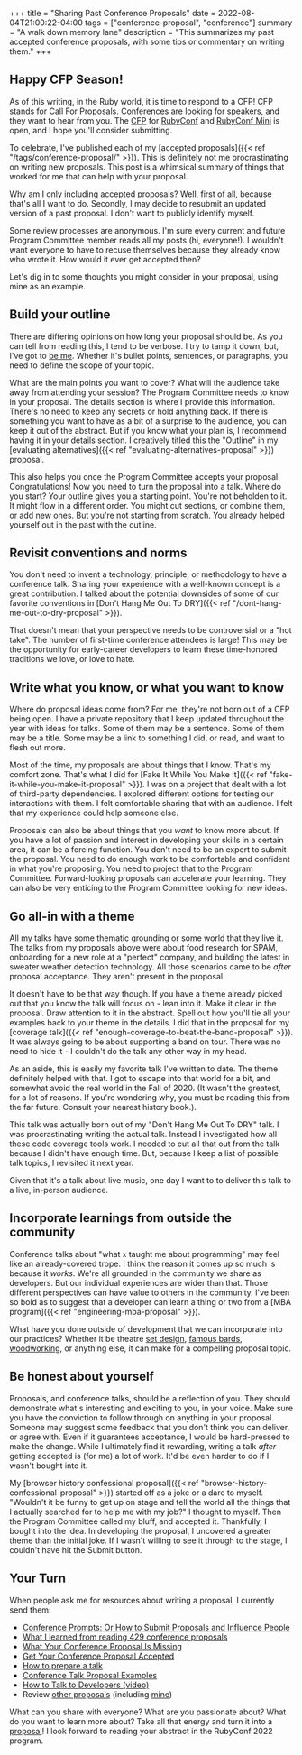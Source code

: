 +++
title = "Sharing Past Conference Proposals"
date = 2022-08-04T21:00:22-04:00
tags = ["conference-proposal", "conference"]
summary = "A walk down memory lane"
description = "This summarizes my past accepted conference proposals, with some tips or commentary on writing them."
+++

## Happy CFP Season!

As of this writing, in the Ruby world, it is time to respond to a CFP! CFP stands for Call For Proposals. Conferences are looking for speakers, and they want to hear from you. The [CFP](https://cfp.rubycentral.org/events/rubyconf-2022) for [RubyConf](https://rubyconf.com/) and [RubyConf Mini](https://www.rubyconfmini.com/) is open, and I hope you'll consider submitting.

To celebrate, I've published each of my [accepted proposals]({{< ref "/tags/conference-proposal/" >}}). This is definitely not me procrastinating on writing new proposals. This post is a whimsical summary of things that worked for me that can help with your proposal.

Why am I only including accepted proposals? Well, first of all, because that's all I want to do. Secondly, I may decide to resubmit an updated version of a past proposal. I don't want to publicly identify myself.

Some review processes are anonymous. I'm sure every current and future Program Committee member reads all my posts (hi, everyone!). I wouldn't want everyone to have to recuse themselves because they already know who wrote it. How would it ever get accepted then?

Let's dig in to some thoughts you might consider in your proposal, using mine as an example.

## Build your outline

There are differing opinions on how long your proposal should be. As you can tell from reading this, I tend to be verbose. I try to tamp it down, but, I've got to [be me](#be-honest-about-yourself). Whether it's bullet points, sentences, or paragraphs, you need to define the scope of your topic.

What are the main points you want to cover? What will the audience take away from attending your session? The Program Committee needs to know in your proposal. The details section is where I provide this information. There's no need to keep any secrets or hold anything back. If there is something you want to have as a bit of a surprise to the audience, you can keep it out of the abstract. But if you know what your plan is, I recommend having it in your details section. I creatively titled this the "Outline" in my [evaluating alternatives]({{< ref "evaluating-alternatives-proposal" >}}) proposal.

This also helps you once the Program Committee accepts your proposal. Congratulations! Now you need to turn the proposal into a talk. Where do you start? Your outline gives you a starting point. You're not beholden to it. It might flow in a different order. You might cut sections, or combine them, or add new ones. But you're not starting from scratch. You already helped yourself out in the past with the outline.

## Revisit conventions and norms

You don't need to invent a technology, principle, or methodology to have a conference talk. Sharing your experience with a well-known concept is a great contribution. I talked about the potential downsides of some of our favorite conventions in [Don't Hang Me Out To DRY]({{< ref "/dont-hang-me-out-to-dry-proposal" >}}).

That doesn't mean that your perspective needs to be controversial or a "hot take". The number of first-time conference attendees is large! This may be the opportunity for early-career developers to learn these time-honored traditions we love, or love to hate.

## Write what you know, or what you want to know

Where do proposal ideas come from? For me, they're not born out of a CFP being open. I have a private repository that I keep updated throughout the year with ideas for talks. Some of them may be a sentence. Some of them may be a title. Some may be a link to something I did, or read, and want to flesh out more.

Most of the time, my proposals are about things that I know. That's my comfort zone. That's what I did for [Fake It While You Make It]({{< ref  "fake-it-while-you-make-it-proposal" >}}). I was on a project that dealt with a lot of third-party dependencies. I explored different options for testing our interactions with them. I felt comfortable sharing that with an audience. I felt that my experience could help someone else.

Proposals can also be about things that you *want* to know more about. If you have a lot of passion and interest in developing your skills in a certain area, it can be a forcing function. You don't need to be an expert to submit the proposal. You need to do enough work to be comfortable and confident in what you're proposing. You need to project that to the Program Committee. Forward-looking proposals can accelerate your learning. They can also be very enticing to the Program Committee looking for new ideas.

## Go all-in with a theme

All my talks have some thematic grounding or some world that they live it. The talks from my proposals above were about food research for SPAM, onboarding for a new role at a "perfect" company, and building the latest in sweater weather detection technology. All those scenarios came to be *after* proposal acceptance. They aren't present in the proposal.

It doesn't have to be that way though. If you have a theme already picked out that you know the talk will focus on - lean into it. Make it clear in the proposal. Draw attention to it in the abstract. Spell out how you'll tie all your examples back to your theme in the details. I did that in the proposal for my [coverage talk]({{< ref "enough-coverage-to-beat-the-band-proposal" >}}). It was always going to be about supporting a band on tour. There was no need to hide it - I couldn't do the talk any other way in my head.

As an aside, this is easily my favorite talk I've written to date. The theme definitely helped with that. I got to escape into that world for a bit, and somewhat avoid the real world in the Fall of 2020. (It wasn't the greatest, for a lot of reasons. If you're wondering why, you must be reading this from the far future. Consult your nearest history book.).

This talk was actually born out of my "Don't Hang Me Out To DRY" talk. I was procrastinating writing the actual talk. Instead I investigated how all these code coverage tools work. I needed to cut all that out from the talk because I didn't have enough time. But, because I keep a list of possible talk topics, I revisited it next year.

Given that it's a talk about live music, one day I want to to deliver this talk to a live, in-person audience.

## Incorporate learnings from outside the community

Conference talks about "what `x` taught me about programming" may feel like an already-covered trope. I think the reason it comes up so much is because it *works*. We're all grounded in the community we share as developers. But our individual experiences are wider than that. Those different perspectives can have value to others in the community. I've been so bold as to suggest that a developer can learn a thing or two from a [MBA program]({{< ref "engineering-mba-proposal" >}}).

What have you done outside of development that we can incorporate into our practices? Whether it be theatre [set design](https://www.youtube.com/watch?v=JWDPRWPtOeg), [famous bards](https://www.youtube.com/watch?v=mrdmHK6ogC0), [woodworking](https://www.youtube.com/watch?v=7zW_BBiTLAY), or anything else, it can make for a compelling proposal topic.

## Be honest about yourself

Proposals, and conference talks, should be a reflection of you. They should demonstrate what's interesting and exciting to you, in your voice. Make sure you have the conviction to follow through on anything in your proposal. Someone may suggest some feedback that you don't think you can deliver, or agree with. Even if it guarantees acceptance, I would be hard-pressed to make the change. While I ultimately find it rewarding, writing a talk *after* getting accepted is (for me) a lot of work. It'd be even harder to do if I wasn't bought into it.

My [browser history confessional proposal]({{< ref
"browser-history-confessional-proposal" >}}) started off as a joke or a dare to myself. "Wouldn't it be funny to get up on stage and tell the world all the things that I actually searched for to help me with my job?" I thought to myself. Then the Program Committee called my bluff, and accepted it. Thankfully, I bought into the idea. In developing the proposal, I uncovered a greater theme than the initial joke. If I wasn't willing to see it through to the stage, I couldn't have hit the Submit button.

## Your Turn

When people ask me for resources about writing a proposal, I currently send them:

* [Conference Prompts: Or How to Submit Proposals and Influence People](https://noelrappin.com/blog/2014/01/conference-prompts-or-how-to-submit-proposals-and-influence-people/)
* [What I learned from reading 429 conference proposals](https://noelrappin.com/blog/2014/03/what-i-learned-from-reading-429-conference-proposals/)
* [What Your Conference Proposal Is Missing](http://www.sarahmei.com/blog/2014/04/07/what-your-conference-proposal-is-missing/)
* [Get Your Conference Proposal Accepted](https://schneems.com/blogs/2016-04-07-conference-proposal)
* [How to prepare a talk](https://www.deconstructconf.com/blog/how-to-prepare-a-talk)
* [Conference Talk Proposal Examples](https://thoughtbot.com/blog/conference-talk-proposal-examples)
* [How to Talk to Developers (video)](https://www.youtube.com/watch?v=l9JXH7JPjR4)
* Review [other proposals](https://speakerline.io/proposals) (including [mine](https://speakerline.io/speakers/96))

What can you share with everyone? What are you passionate about? What do you want to learn more about? Take all that energy and turn it into a [proposal](https://cfp.rubycentral.org/events/rubyconf-2022)! I look forward to reading your abstract in the RubyConf 2022 program.
